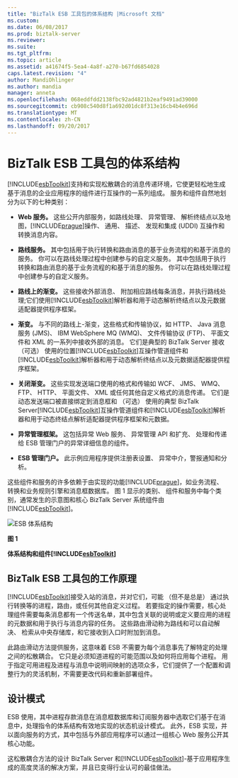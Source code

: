 ```yaml
---
title: "BizTalk ESB 工具包的体系结构 |Microsoft 文档"
ms.custom: 
ms.date: 06/08/2017
ms.prod: biztalk-server
ms.reviewer: 
ms.suite: 
ms.tgt_pltfrm: 
ms.topic: article
ms.assetid: a41674f5-5ea4-4a8f-a270-b67fd6854028
caps.latest.revision: "4"
author: MandiOhlinger
ms.author: mandia
manager: anneta
ms.openlocfilehash: 068eddfdd2138fbc92ad4821b2eaf9491ad39000
ms.sourcegitcommit: cb908c540d8f1a692d01dc8f313e16cb4b4e696d
ms.translationtype: MT
ms.contentlocale: zh-CN
ms.lasthandoff: 09/20/2017
---
```

# <a name="architecture-of-the-biztalk-esb-toolkit"></a>BizTalk ESB 工具包的体系结构
[!INCLUDE[esbToolkit](../includes/esbtoolkit-md.md)]支持和实现松散耦合的消息传递环境，它使更轻松地生成基于消息的企业应用程序的组件进行互操作的一系列组成。 服务和组件自然地划分为以下的七种类别：  
  
-   **Web 服务。** 这些公开内部服务，如路线处理、 异常管理、 解析终结点以及地图，[!INCLUDE[prague](../includes/prague-md.md)]操作、 通用、 描述、 发现和集成 (UDDI) 互操作和转换消息内容。  
  
-   **路线服务。** 其中包括用于执行转换和路由消息的基于业务流程的和基于消息的服务。 你可以在路线处理过程中创建参与的自定义服务。 其中包括用于执行转换和路由消息的基于业务流程的和基于消息的服务。 你可以在路线处理过程中创建参与的自定义服务。  
  
-   **路线上的渐变。** 这些接收外部消息、 附加相应路线每条消息，并执行路线处理;它们使用[!INCLUDE[esbToolkit](../includes/esbtoolkit-md.md)]解析器和用于动态解析终结点以及元数据适配器提供程序框架。  
  
-   **渐变。** 与不同的路线上-渐变，这些格式和传输协议，如 HTTP、 Java 消息服务 (JMS)、 IBM WebSphere MQ (WMQ)、 文件传输协议 (FTP)、 平面文件和 XML 的一系列中接收外部的消息。 它们是典型的 BizTalk Server 接收 （可选） 使用的位置[!INCLUDE[esbToolkit](../includes/esbtoolkit-md.md)]互操作管道组件和[!INCLUDE[esbToolkit](../includes/esbtoolkit-md.md)]解析器和用于动态解析终结点以及元数据适配器提供程序框架。  
  
-   **关闭渐变。** 这些实现发送端口使用的格式和传输如 WCF、 JMS、 WMQ、 FTP、 HTTP、 平面文件、 XML 或任何其他自定义格式的消息传递。 它们是动态发送端口被直接绑定到消息框和 （可选） 使用的典型 BizTalk Server[!INCLUDE[esbToolkit](../includes/esbtoolkit-md.md)]互操作管道组件和[!INCLUDE[esbToolkit](../includes/esbtoolkit-md.md)]解析器和用于动态终结点解析适配器提供程序框架和元数据。  
  
-   **异常管理框架。** 这包括异常 Web 服务、 异常管理 API 和扩充、 处理和传递给 ESB 管理门户的异常详细信息的组件。  
  
-   **ESB 管理门户。** 此示例应用程序提供注册表设置、 异常中介，警报通知和分析。  
  
 这些组件和服务的许多依赖于由实现的功能[!INCLUDE[prague](../includes/prague-md.md)]，如业务流程、 转换和业务规则引擎和消息框数据库。 图 1 显示的类别、 组件和服务中每个类别，通常发生的示意图和核心 BizTalk Server 系统组件由[!INCLUDE[esbToolkit](../includes/esbtoolkit-md.md)]。  
  
 ![ESB 体系结构](../esb-toolkit/media/esbarchitecture.gif "ESBArchitecture")  
  
 **图 1**  
  
 **体系结构和组件[!INCLUDE[esbToolkit](../includes/esbtoolkit-md.md)]**  
  
## <a name="how-the-biztalk-esb-toolkit-works"></a>BizTalk ESB 工具包的工作原理  
 [!INCLUDE[esbToolkit](../includes/esbtoolkit-md.md)]接受入站的消息，并对它们，可能 （但不是总是） 通过执行转换等的进程，路由，或任何其他自定义过程。 若要指定的操作需要，核心处理组件需要每条消息都有一个传送名单，其中包含关联的说明或定义要应用的进程的元数据和用于执行与消息内容的任务。 这些路由滑动称为路线和可以自动解决、 检索从中央存储库，和它接收到入口时附加到消息。  
  
 此路由滑动方法提供服务，这意味着 ESB 不需要为每个消息事先了解特定的处理之间的松散耦合。 它只是必须知道进程的可能范围以及如何将应用每个进程。 用于指定可用进程及进程与消息中说明间映射的选项众多，它们提供了一个配置和调整行为的灵活机制，不需要更改代码和重新部署组件。  
  
## <a name="design-patterns"></a>设计模式  
 ESB 使用，其中进程存款消息在消息框数据库和订阅服务器中选取它们基于在消息中，处理指令的体系结构有效地实现的状态机设计模式。 此外，ESB 实现，并以面向服务的方式，其中包括与外部应用程序可以通过一组核心 Web 服务公开其核心功能。  
  
 这松散耦合方法的设计 BizTalk Server 和[!INCLUDE[esbToolkit](../includes/esbtoolkit-md.md)]-基于应用程序生成的高度灵活的解决方案，并且已变得行业认可的最佳做法。